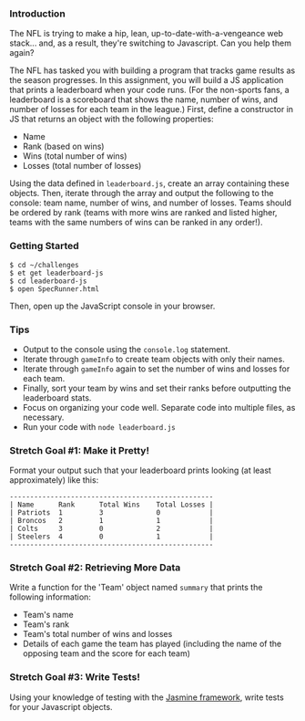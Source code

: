 ### Introduction

The NFL is trying to make a hip, lean, up-to-date-with-a-vengeance web stack...
and, as a result, they're switching to Javascript. Can you help them again?

The NFL has tasked you with building a program that tracks game results as the
season progresses. In this assignment, you will build a JS application that
prints a leaderboard when your code runs. (For the non-sports fans, a
leaderboard is a scoreboard that shows the name, number of wins, and number of
losses for each team in the league.) First, define a constructor in JS that
returns an object with the following properties:

- Name
- Rank (based on wins)
- Wins (total number of wins)
- Losses (total number of losses)

Using the data defined in `leaderboard.js`, create an array containing
these objects. Then, iterate through the array and output the following to the
console: team name, number of wins, and number of losses. Teams should be
ordered by rank (teams with more wins are ranked and listed higher, teams with
the same numbers of wins can be ranked in any order!).

### Getting Started

```no-highlight
$ cd ~/challenges
$ et get leaderboard-js
$ cd leaderboard-js
$ open SpecRunner.html
```

Then, open up the JavaScript console in your browser.

### Tips

- Output to the console using the `console.log` statement.
- Iterate through `gameInfo` to create team objects with only their names.
- Iterate through `gameInfo` again to set the number of wins and losses for each
  team.
- Finally, sort your team by wins and set their ranks before outputting the
  leaderboard stats.
- Focus on organizing your code well. Separate code into multiple files, as
  necessary.
- Run your code with `node leaderboard.js`

### Stretch Goal #1: Make it Pretty!

Format your output such that your leaderboard prints looking (at least
approximately) like this:

```
--------------------------------------------------
| Name      Rank      Total Wins    Total Losses |
| Patriots  1         3             0            |
| Broncos   2         1             1            |
| Colts     3         0             2            |
| Steelers  4         0             1            |
--------------------------------------------------
```

### Stretch Goal #2: Retrieving More Data

Write a function for the 'Team' object named `summary` that prints the following
information:

- Team's name
- Team's rank
- Team's total number of wins and losses
- Details of each game the team has played (including the name of the opposing
  team and the score for each team)

### Stretch Goal #3: Write Tests!

Using your knowledge of testing with the
[Jasmine framework](http://jasmine.github.io/),
write tests for your Javascript objects.
